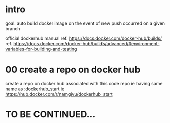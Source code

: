 # intro
goal: auto build docker image on the event of new push occurred on a given branch

official dockerhub manual 
ref. https://docs.docker.com/docker-hub/builds/
ref. https://docs.docker.com/docker-hub/builds/advanced/#environment-variables-for-building-and-testing

# 00 create a repo on docker hub 
create a repo on docker hub associated with this code repo 
ie having same name as :dockerhub_start
ie https://hub.docker.com/r/namgivu/dockerhub_start

# TO BE CONTINUED...
